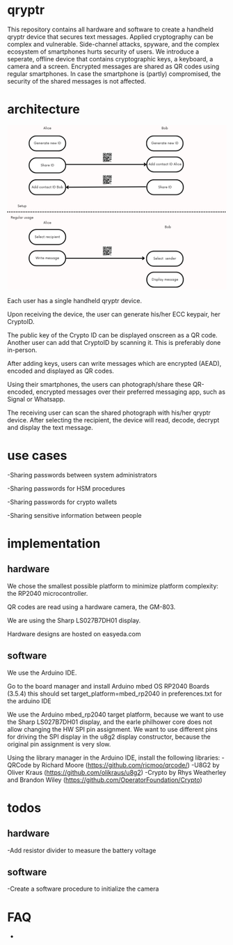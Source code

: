 # qryptr
This repository contains all hardware and software to create a handheld qryptr device that secures text messages.
Applied cryptography can be complex and vulnerable. 
Side-channel attacks, spyware, and the complex ecosystem of smartphones hurts security of users.
We introduce a seperate, offline device that contains cryptographic keys, a keyboard, a camera and a screen. 
Encrypted messages are shared as QR codes using regular smartphones.
In case the smartphone is (partly) compromised, the security of the shared messages is not affected.

# architecture
![usage flow](./flow-diagram2.png)

Each user has a single handheld qryptr device.

Upon receiving the device, the user can generate his/her ECC keypair, her CryptoID.

The public key of the Crypto ID can be displayed onscreen as a QR code. Another user can add that CryptoID by scanning it. This is preferably done in-person.

After adding keys, users can write messages which are encrypted (AEAD), encoded and displayed as QR codes.

Using their smartphones, the users can photograph/share these QR-encoded, encrypted messages over their preferred messaging app, such as Signal or Whatsapp.

The receiving user can scan the shared photograph with his/her qryptr device. After selecting the recipient, the device will read, decode, decrypt and display the text message.

# use cases
-Sharing passwords between system administrators

-Sharing passwords for HSM procedures

-Sharing passwords for crypto wallets

-Sharing sensitive information between people

# implementation
## hardware
We chose the smallest possible platform to minimize platform complexity: the RP2040 microcontroller.

QR codes are read using a hardware camera, the GM-803. 

We are using the Sharp LS027B7DH01 display. 

Hardware designs are hosted on easyeda.com

## software
We use the Arduino IDE.

Go to the board manager and install Arduino mbed OS RP2040 Boards (3.5.4)
this should set target_platform=mbed_rp2040 in preferences.txt for the arduino IDE

We use the Arduino mbed_rp2040 target platform, because we want to use the Sharp LS027B7DH01 display, and the earle philhower core does not allow changing the HW SPI pin assignment. We want to use different pins for driving the SPI display in the u8g2 display constructor, because the original pin assignment is very slow.

Using the library manager in the Arduino IDE, install the following libraries:
-QRCode by Richard Moore (https://github.com/ricmoo/qrcode/)
-U8G2 by Oliver Kraus (https://github.com/olikraus/u8g2)
-Crypto by Rhys Weatherley and Brandon Wiley (https://github.com/OperatorFoundation/Crypto)


# todos
## hardware
-Add resistor divider to measure the battery voltage
## software
-Create a software procedure to initialize the camera

# FAQ
-

